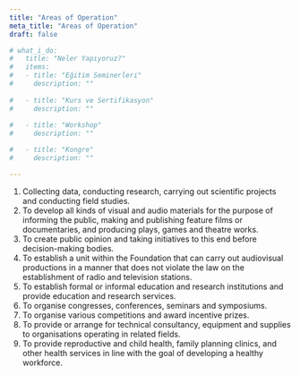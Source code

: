 ```yaml
---
title: "Areas of Operation"
meta_title: "Areas of Operation"
draft: false

# what_i_do:
#   title: "Neler Yapıyoruz?"
#   items:
#   - title: "Eğitim Seminerleri"
#     description: ""
  
#   - title: "Kurs ve Sertifikasyon"
#     description: ""
  
#   - title: "Workshop"
#     description: ""

#   - title: "Kongre"
#     description: ""

---
```



1. Collecting data, conducting research, carrying out scientific projects and conducting field studies.
2. To develop all kinds of visual and audio materials for the purpose of informing the public, making and publishing feature films or documentaries, and producing plays, games and theatre works.
3. To create public opinion and taking initiatives to this end before decision-making bodies.
4. To establish a unit within the Foundation that can carry out audiovisual productions in a manner that does not violate the law on the establishment of radio and television stations.
5. To establish formal or informal education and research institutions and provide education and research services.
6. To organise congresses, conferences, seminars and symposiums.
7. To organise various competitions and award incentive prizes.
8. To provide or arrange for technical consultancy, equipment and supplies to organisations operating in related fields.
9. To provide reproductive and child health, family planning clinics, and other health services in line with the goal of developing a healthy workforce.




